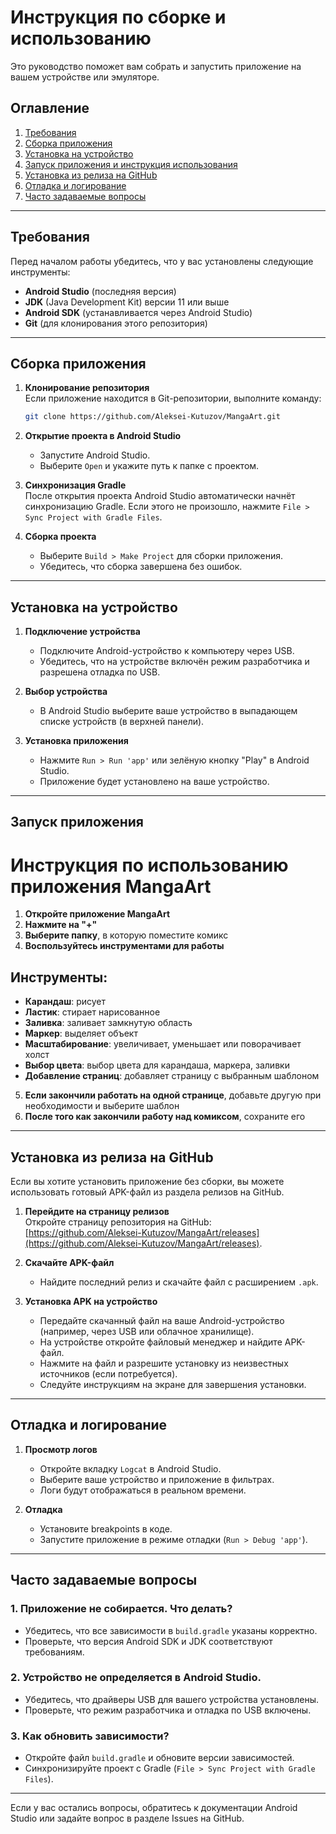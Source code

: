 # Инструкция по сборке и использованию

Это руководство поможет вам собрать и запустить приложение на вашем устройстве или эмуляторе.

## Оглавление
1. [Требования](#требования)
2. [Сборка приложения](#сборка-приложения)
3. [Установка на устройство](#установка-на-устройство)
4. [Запуск приложения и инструкция использования](#запуск-приложения)
5. [Установка из релиза на GitHub](#установка-из-релиза-на-github)
6. [Отладка и логирование](#отладка-и-логирование)
7. [Часто задаваемые вопросы](#часто-задаваемые-вопросы)

---

## Требования

Перед началом работы убедитесь, что у вас установлены следующие инструменты:

- **Android Studio** (последняя версия)
- **JDK** (Java Development Kit) версии 11 или выше
- **Android SDK** (устанавливается через Android Studio)
- **Git** (для клонирования этого репозитория)

---

## Сборка приложения

1. **Клонирование репозитория**  
   Если приложение находится в Git-репозитории, выполните команду:
   ```bash
   git clone https://github.com/Aleksei-Kutuzov/MangaArt.git
   ```

2. **Открытие проекта в Android Studio**  
   - Запустите Android Studio.
   - Выберите `Open` и укажите путь к папке с проектом.

3. **Синхронизация Gradle**  
   После открытия проекта Android Studio автоматически начнёт синхронизацию Gradle. Если этого не произошло, нажмите `File > Sync Project with Gradle Files`.

4. **Сборка проекта**  
   - Выберите `Build > Make Project` для сборки приложения.
   - Убедитесь, что сборка завершена без ошибок.

---

## Установка на устройство

1. **Подключение устройства**  
   - Подключите Android-устройство к компьютеру через USB.
   - Убедитесь, что на устройстве включён режим разработчика и разрешена отладка по USB.

2. **Выбор устройства**  
   - В Android Studio выберите ваше устройство в выпадающем списке устройств (в верхней панели).

3. **Установка приложения**  
   - Нажмите `Run > Run 'app'` или зелёную кнопку "Play" в Android Studio.
   - Приложение будет установлено на ваше устройство.

---

## Запуск приложения

# Инструкция по использованию приложения MangaArt

1. **Откройте приложение MangaArt**
2. **Нажмите на "+"**
3. **Выберите папку**, в которую поместите комикс
4. **Воспользуйтесь инструментами для работы**

## Инструменты:
- **Карандаш**: рисует
- **Ластик**: стирает нарисованное
- **Заливка**: заливает замкнутую область
- **Маркер**: выделяет объект
- **Масштабирование**: увеличивает, уменьшает или поворачивает холст
- **Выбор цвета**: выбор цвета для карандаша, маркера, заливки
- **Добавление страниц**: добавляет страницу с выбранным шаблоном

5. **Если закончили работать на одной странице**, добавьте другую при необходимости и выберите шаблон
6. **После того как закончили работу над комиксом**, сохраните его

---

## Установка из релиза на GitHub

Если вы хотите установить приложение без сборки, вы можете использовать готовый APK-файл из раздела релизов на GitHub.

1. **Перейдите на страницу релизов**  
   Откройте страницу репозитория на GitHub: [https://github.com/Aleksei-Kutuzov/MangaArt/releases](https://github.com/Aleksei-Kutuzov/MangaArt/releases).

2. **Скачайте APK-файл**  
   - Найдите последний релиз и скачайте файл с расширением `.apk`.

3. **Установка APK на устройство**  
   - Передайте скачанный файл на ваше Android-устройство (например, через USB или облачное хранилище).
   - На устройстве откройте файловый менеджер и найдите APK-файл.
   - Нажмите на файл и разрешите установку из неизвестных источников (если потребуется).
   - Следуйте инструкциям на экране для завершения установки.

---

## Отладка и логирование

1. **Просмотр логов**  
   - Откройте вкладку `Logcat` в Android Studio.
   - Выберите ваше устройство и приложение в фильтрах.
   - Логи будут отображаться в реальном времени.

2. **Отладка**  
   - Установите breakpoints в коде.
   - Запустите приложение в режиме отладки (`Run > Debug 'app'`).

---

## Часто задаваемые вопросы

### 1. Приложение не собирается. Что делать?
- Убедитесь, что все зависимости в `build.gradle` указаны корректно.
- Проверьте, что версия Android SDK и JDK соответствуют требованиям.

### 2. Устройство не определяется в Android Studio.
- Убедитесь, что драйверы USB для вашего устройства установлены.
- Проверьте, что режим разработчика и отладка по USB включены.

### 3. Как обновить зависимости?
- Откройте файл `build.gradle` и обновите версии зависимостей.
- Синхронизируйте проект с Gradle (`File > Sync Project with Gradle Files`).

---

Если у вас остались вопросы, обратитесь к документации Android Studio или задайте вопрос в разделе Issues на GitHub.
